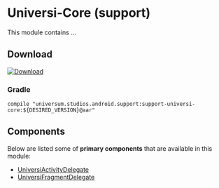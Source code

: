 Universi-Core (support)
===============

This module contains ...

## Download ##
[![Download](https://api.bintray.com/packages/universum-studios/android/universum.studios.android.support%3Asupport-universi/images/download.svg)](https://bintray.com/universum-studios/android/universum.studios.android.support%3Asupport-universi/_latestVersion)

### Gradle ###

    compile "universum.studios.android.support:support-universi-core:${DESIRED_VERSION}@aar"

## Components ##

Below are listed some of **primary components** that are available in this module:

- [UniversiActivityDelegate](https://github.com/universum-studios/android_universi/blob/support-master/library-activity/src/main/java/universum/studios/android/support/universi/UniversiActivityDelegate.java)
- [UniversiFragmentDelegate](https://github.com/universum-studios/android_universi/blob/support-master/library-fragment/src/main/java/universum/studios/android/support/universi/UniversiFragmentDelegate.java)
